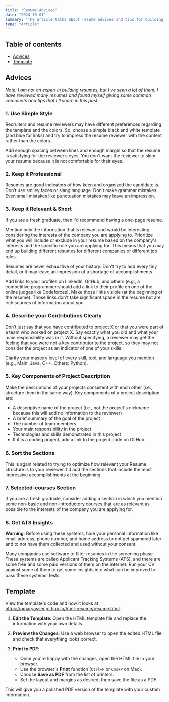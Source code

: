 ```yaml
---
title: "Resume Advices"
date: "2024-10-01"
summary: "The article talks about resume advices and tips for building an effective resume. aasdfasdf asdf asdf asdf as asdf asd fasdf asdf asdf asd fasdf asdf asd f"
type: "Article"
---
```



## Table of contents

* [Advices](#advices)
* [Template](#template)

## Advices
*Note: I am not an expert in building resumes, but I've seen a lot of them. I have reviewed many resumes and found myself giving some common comments and tips that I'll share in this post.*

### 1. Use Simple Style

Recruiters and resume reviewers may have different preferences regarding the template and the colors. So, choose a simple black and white template (and blue for links) and try to impress the resume reviewer with the content rather than the colors.

Add enough spacing between lines and enough margin so that the resume is satisfying for the reviewer’s eyes. You don't want the reviewer to skim your resume because it is not comfortable for their eyes.

### 2. Keep it Professional
Resumes are good indicators of how keen and organized the candidate is. Don’t use smiley faces or slang language. Don’t make grammar mistakes. Even small mistakes like punctuation mistakes may leave an impression.

### 3. Keep it Relevant & Short
If you are a fresh graduate, then I'd recommend having a one-page resume.

Mention only the information that is relevant and would be interesting considering the interests of the company you are applying to. Prioritize what you will include or exclude in your resume based on the company's interests and the specific role you are applying for. This means that you may end up building different resumes for different companies or different job roles.

Resumes are never exhaustive of your history. Don't try to add every tiny detail, or it may leave an impression of a shortage of accomplishments.

Add links to your profiles on LinkedIn, GitHub, and others (e.g., a competitive programmer should add a link to their profile on one of the online judges like Codeforces). Make those links visible (at the beginning of the resume). Those links don't take significant space in the resume but are rich sources of information about you.

### 4. Describe your Contributions Clearly
Don’t just say that you have contributed to project X or that you were part of a team who worked on project X. Say exactly what you did and what your main responsibility was in it. Without specifying, a reviewer may get the feeling that you were not a key contributor to the project, so they may not consider the project as an indicator of one of your skills.

Clarify your mastery level of every skill, tool, and language you mention (e.g., Main: Java, C++. Others: Python).

### 5. Key Components of Project Description
Make the descriptions of your projects consistent with each other (i.e., structure them in the same way). Key components of a project description are:

* A descriptive name of the project (i.e., not the project's nickname because this will add no information to the reviewer)
* A brief summary of the goal of the project
* The number of team members
* Your main responsibility in the project
* Technologies and skills demonstrated in this project
* If it is a coding project, add a link to the project code on GitHub.

### 6. Sort the Sections
This is again related to trying to optimize how relevant your Resume structure is to your reviewer. I'd add the sections that include the most impressive accomplishments at the beginning.

### 7. Selected-courses Section
If you are a fresh graduate, consider adding a section in which you mention some non-basic and non-introductory courses that are as relevant as possible to the interests of the company you are applying for.

### 8. Get ATS Insights
**Warning**: Before using these systems, hide your personal information like email address, phone number, and home address to not get spammed later and to not have them collected and used without your consent.

Many companies use software to filter resumes in the screening phase. These systems are called Applicant Tracking Systems (ATS), and there are some free and some paid versions of them on the internet. Run your CV against some of them to get some insights into what can be improved to pass these systems' tests.

## Template

View the template's code and how it looks at https://omaryasser.github.io/html-resume/resume.html.

1. **Edit the Template**: Open the HTML template file and replace the information with your own details.

2. **Preview the Changes**: Use a web browser to open the edited HTML file and check that everything looks correct.

3. **Print to PDF**:
   - Once you're happy with the changes, open the HTML file in your browser.
   - Use the browser's **Print** function (`Ctrl+P` or `Cmd+P` on Mac).
   - Choose **Save as PDF** from the list of printers.
   - Set the layout and margins as desired, then save the file as a PDF.

This will give you a polished PDF version of the template with your custom information.
